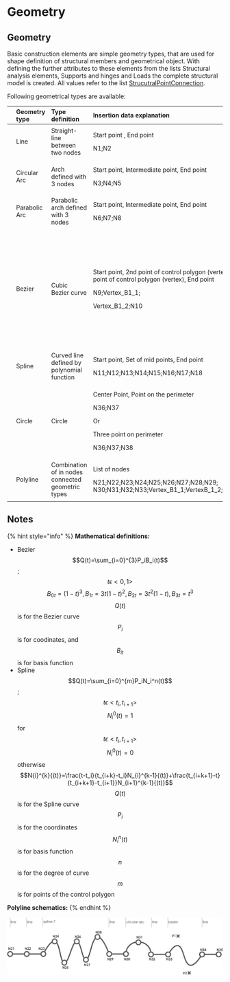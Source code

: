 # Geometry

## Geometry

Basic construction elements are simple geometry types, that are used for shape definition of structural members and geometrical object. With defining the further attributes to these elements from the lists Structural analysis elements, Supports and hinges and Loads the complete structural model is created. All values refer to the list [StrucutralPointConnection](https://saf.guide/Content/A_Objects/5_StructuralPointConnection.htm).

Following geometrical types are available:

<table>
  <thead>
    <tr>
      <th style="text-align:left"></th>
      <th style="text-align:left">Geometry type</th>
      <th style="text-align:left">Type definition</th>
      <th style="text-align:left">Insertion data explanation</th>
      <th style="text-align:left">SAF geometry strings</th>
      <th style="text-align:left">Notes</th>
    </tr>
  </thead>
  <tbody>
    <tr>
      <td style="text-align:left">
        <img src="../.gitbook/assets/4_geometry_line.png" alt="1" />
      </td>
      <td style="text-align:left">Line</td>
      <td style="text-align:left">Straight-line between two nodes</td>
      <td style="text-align:left">
        <p>Start point , End point</p>
        <p>N1;N2</p>
      </td>
      <td style="text-align:left">Line</td>
      <td style="text-align:left">-</td>
    </tr>
    <tr>
      <td style="text-align:left">
        <img src="../.gitbook/assets/4_geometry_CA_2.png" alt="1" />
      </td>
      <td style="text-align:left">Circular Arc</td>
      <td style="text-align:left">Arch defined with 3 nodes</td>
      <td style="text-align:left">
        <p>Start point, Intermediate point, End point</p>
        <p>N3;N4;N5</p>
      </td>
      <td style="text-align:left">Circular Arc</td>
      <td style="text-align:left">-</td>
    </tr>
    <tr>
      <td style="text-align:left">
        <img src="../.gitbook/assets/4_geometry_PA.png" alt="1" />
      </td>
      <td style="text-align:left">Parabolic Arc</td>
      <td style="text-align:left">Parabolic arch defined with 3 nodes
        <br />
      </td>
      <td style="text-align:left">
        <p>Start point, Intermediate point, End point</p>
        <p>N6;N7;N8</p>
      </td>
      <td style="text-align:left">Parabolic Arc</td>
      <td style="text-align:left">-</td>
    </tr>
    <tr>
      <td style="text-align:left">
        <img src="../.gitbook/assets/4_geometry_bezier.png" alt="1" />
      </td>
      <td style="text-align:left">Bezier</td>
      <td style="text-align:left">Cubic Bezier curve</td>
      <td style="text-align:left">
        <p>Start point, 2nd point of control polygon (vertex), 3rd point of control
          polygon (vertex), End point</p>
        <p>N9;Vertex_B1_1;</p>
        <p>Vertex_B1_2;N10
          <br />
        </p>
      </td>
      <td style="text-align:left">Bezier</td>
      <td style="text-align:left">
        <p>N9 and N10 stands for start and end node</p>
        <p>Vertex_B1_1, Vertex_B1_2 define vertexes of bezier curve</p>
        <p>All values refers to list StrucutralPointConnection</p>
        <p>Bezier curve is parabolic, when 2nd and 3rd control points are the identical
          (values of coordinates are the same)</p>
      </td>
    </tr>
    <tr>
      <td style="text-align:left">
        <img src="../.gitbook/assets/4_geomery_spline.png" alt="1" />
      </td>
      <td style="text-align:left">Spline</td>
      <td style="text-align:left">Curved line defined by polynomial function</td>
      <td style="text-align:left">
        <p>Start point, Set of mid points, End point</p>
        <p>N11;N12;N13;N14;N15;N16;N17;N18
          <br />
        </p>
      </td>
      <td style="text-align:left">Spline-8</td>
      <td style="text-align:left">&quot;Spline-<em>&quot; where &quot;</em>&quot; stands for number of nodes
        defining the spline</td>
    </tr>
    <tr>
      <td style="text-align:left">
        <img src="../.gitbook/assets/4_geometry_circle.png" alt="1" />
      </td>
      <td style="text-align:left">Circle</td>
      <td style="text-align:left">Circle</td>
      <td style="text-align:left">
        <p>Center Point, Point on the perimeter</p>
        <p>N36;N37</p>
        <p>Or</p>
        <p>Three point on perimeter</p>
        <p>N36;N37;N38
          <br />
        </p>
      </td>
      <td style="text-align:left">
        <p>Circle and Point
          <br />
        </p>
        <p>or</p>
        <p>Circle by 3 points
          <br />
        </p>
      </td>
      <td style="text-align:left">Circle is not valid to define StrucutralCurveMember
        <br />
      </td>
    </tr>
    <tr>
      <td style="text-align:left">
        <img src="../.gitbook/assets/4_Geometry_poly_line.png" alt="1" />
      </td>
      <td style="text-align:left">Polyline</td>
      <td style="text-align:left">Combination of in nodes connected geometric types
        <br />
      </td>
      <td style="text-align:left">
        <p>List of nodes</p>
        <p>N21;N22;N23;N24;N25;N26;N27;N28;N29; N30;N31;N32;N33;Vertex_B1_1;VertexB_1_2;N34;N35
          <br
          />
        </p>
      </td>
      <td style="text-align:left">Line;Line;Spline-7;Line;Circular Arc;Line;Bezier;Line</td>
      <td style="text-align:left">Detail explanation can be found in notes below
        <br />
      </td>
    </tr>
  </tbody>
</table>

## Notes

{% hint style="info" %}
**Mathematical definitions:**

* Bezier   $$Q(t)=\sum_{i=0}^{3}P_iB_i(t)$$ ; $$t\epsilon<0,1>$$  $$B_{0t}=(1-t)^3,B_{1t}=3t(1-t)^2,B_{2t}=3t^2(1-t),B_{3t}=t^3$$    $$Q(t)$$ is for the Bezier curve  $$P_{i}$$ is for coodinates, and  $$B_{it}$$is for basis function  
* Spline   $$Q(t)=\sum_{i=0}^{m}P_iN_i^n(t)$$ ; $$t\epsilon<t_i,t_{i+1}>$$   $$N_i^0(t)=1$$for$$t\epsilon<t_i,t_{i+1}>$$  $$N_i^0(t)=0$$otherwise  $$N{i}^{k}{(t)}=\frac{t-t_i}{t_{i+k}-t_i}N_{i}^{k-1}{(t)}+\frac{t_{i+k+1}-t}{t_{i+k+1}-t_{i+1}}N_{i+1}^{k-1}{(t)}$$  $$Q(t)$$is for the Spline curve  $$P_i$$is for the coordinates  $$N_i^n(t)$$is for basis function  $$n$$is for the degree of curve  $$m$$is for points of the control polygon

**Polyline schematics:**
{% endhint %}

![1](../.gitbook/assets/4_Geometry_poly_line_2.png)


